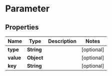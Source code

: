 

# Parameter


## Properties

Name | Type | Description | Notes
------------ | ------------- | ------------- | -------------
**type** | **String** |  |  [optional]
**value** | **Object** |  |  [optional]
**key** | **String** |  |  [optional]



